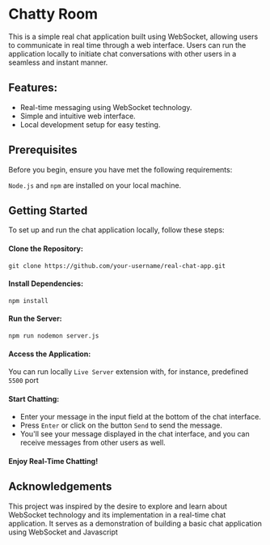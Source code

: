 # Chatty Room

This is a simple real chat application built using WebSocket, allowing users to communicate in real time through a web interface. Users can run the application locally to initiate chat conversations with other users in a seamless and instant manner.

## Features:
- Real-time messaging using WebSocket technology.
- Simple and intuitive web interface.
- Local development setup for easy testing.

## Prerequisites
Before you begin, ensure you have met the following requirements:

`Node.js` and `npm` are installed on your local machine.

## Getting Started
To set up and run the chat application locally, follow these steps:

#### Clone the Repository:
`git clone https://github.com/your-username/real-chat-app.git`

#### Install Dependencies:
`npm install`

#### Run the Server:
`npm run nodemon server.js`

#### Access the Application:
You can run locally `Live Server` extension with, for instance, predefined `5500` port

#### Start Chatting:
- Enter your message in the input field at the bottom of the chat interface.
- Press `Enter` or click on the button `Send` to send the message.
- You'll see your message displayed in the chat interface, and you can receive messages from other users as well.

#### Enjoy Real-Time Chatting!  

## Acknowledgements
This project was inspired by the desire to explore and learn about WebSocket technology and its implementation in a real-time chat application. It serves as a demonstration of building a basic chat application using WebSocket and Javascript

